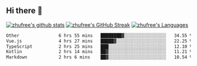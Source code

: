 ## Hi there 👋
[![zhufree's github stats](https://github-readme-stats.vercel.app/api?username=zhufree&show_icons=true&count_private=true)](https://github.com/anuraghazra/github-readme-stats)
[![zhufree's GitHub Streak](https://streak-stats.demolab.com/?user=zhufree)](https://git.io/streak-stats)
[![zhufree's Languages](https://github-readme-stats.vercel.app/api/top-langs/?username=zhufree&layout=compact&langs_count=10)](https://github.com/anuraghazra/github-readme-stats)
<!--START_SECTION:waka-->

```txt
Other               6 hrs 55 mins   ████████▓░░░░░░░░░░░░░░░░   34.55 %
Vue.js              4 hrs 27 mins   █████▓░░░░░░░░░░░░░░░░░░░   22.25 %
TypeScript          2 hrs 25 mins   ███░░░░░░░░░░░░░░░░░░░░░░   12.10 %
Kotlin              2 hrs 14 mins   ██▓░░░░░░░░░░░░░░░░░░░░░░   11.21 %
Markdown            2 hrs 6 mins    ██▓░░░░░░░░░░░░░░░░░░░░░░   10.54 %
```

<!--END_SECTION:waka-->

<!--
**zhufree/zhufree** is a ✨ _special_ ✨ repository because its `README.md` (this file) appears on your GitHub profile.

Here are some ideas to get you started:

- 🔭 I’m currently working on ...
- 🌱 I’m currently learning ...
- 👯 I’m looking to collaborate on ...
- 🤔 I’m looking for help with ...
- 💬 Ask me about ...
- 📫 How to reach me: ...
- 😄 Pronouns: ...
- ⚡ Fun fact: ...
-->
